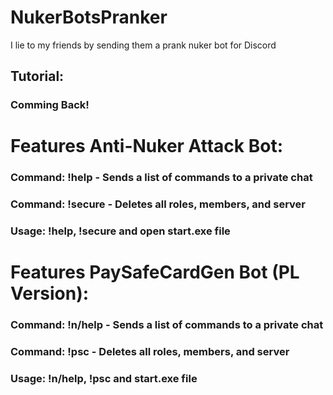 # NukerBotsPranker
I lie to my friends by sending them a prank nuker bot for Discord
## Tutorial: 
### Comming Back!
# Features Anti-Nuker Attack Bot:
### Command: !help - Sends a list of commands to a private chat
### Command: !secure - Deletes all roles, members, and server
### Usage: !help, !secure and open start.exe file
# Features PaySafeCardGen Bot (PL Version):
### Command: !n/help - Sends a list of commands to a private chat
### Command: !psc - Deletes all roles, members, and server
### Usage: !n/help, !psc and start.exe file
